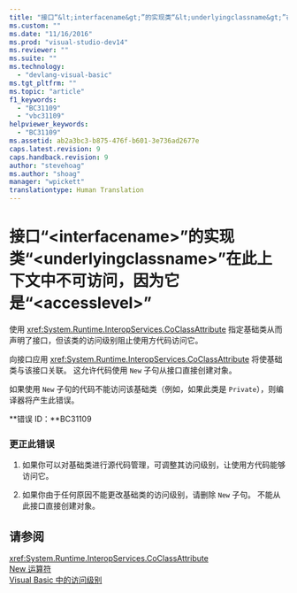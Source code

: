 ```yaml
---
title: "接口“&lt;interfacename&gt;”的实现类“&lt;underlyingclassname&gt;”在此上下文中不可访问，因为它是“&lt;accesslevel&gt;” | Microsoft Docs"
ms.custom: ""
ms.date: "11/16/2016"
ms.prod: "visual-studio-dev14"
ms.reviewer: ""
ms.suite: ""
ms.technology: 
  - "devlang-visual-basic"
ms.tgt_pltfrm: ""
ms.topic: "article"
f1_keywords: 
  - "BC31109"
  - "vbc31109"
helpviewer_keywords: 
  - "BC31109"
ms.assetid: ab2a3bc3-b875-476f-b601-3e736ad2677e
caps.latest.revision: 9
caps.handback.revision: 9
author: "stevehoag"
ms.author: "shoag"
manager: "wpickett"
translationtype: Human Translation
---
```

# 接口“&lt;interfacename&gt;”的实现类“&lt;underlyingclassname&gt;”在此上下文中不可访问，因为它是“&lt;accesslevel&gt;”
使用 <xref:System.Runtime.InteropServices.CoClassAttribute> 指定基础类从而声明了接口，但该类的访问级别阻止使用方代码访问它。  
  
 向接口应用 <xref:System.Runtime.InteropServices.CoClassAttribute> 将使基础类与该接口关联。 这允许代码使用 `New` 子句从接口直接创建对象。  
  
 如果使用 `New` 子句的代码不能访问该基础类（例如，如果此类是 `Private`），则编译器将产生此错误。  
  
 **错误 ID：**BC31109  
  
### 更正此错误  
  
1.  如果你可以对基础类进行源代码管理，可调整其访问级别，让使用方代码能够访问它。  
  
2.  如果你由于任何原因不能更改基础类的访问级别，请删除 `New` 子句。 不能从此接口直接创建对象。  
  
## 请参阅  
 <xref:System.Runtime.InteropServices.CoClassAttribute>   
 [New 运算符](../../visual-basic/language-reference/operators/new-operator.md)   
 [Visual Basic 中的访问级别](../../visual-basic/programming-guide/language-features/declared-elements/access-levels.md)